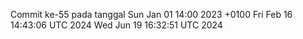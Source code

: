 Commit ke-55 pada tanggal Sun Jan 01 14:00 2023 +0100
Fri Feb 16 14:43:06 UTC 2024
Wed Jun 19 16:32:51 UTC 2024
